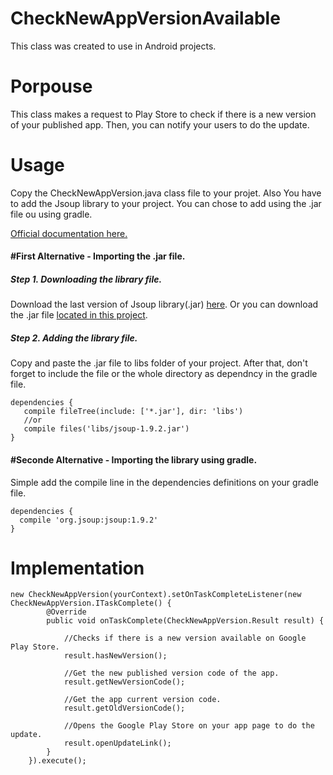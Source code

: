 # CheckNewAppVersionAvailable
This class was created to use in Android projects.

# Porpouse
This class makes a request to Play Store to check if there is a new version of your published app. Then, you can notify your users to do the update.

# Usage

Copy the CheckNewAppVersion.java class file to your projet.
Also You have to add the Jsoup library to your project. You can chose to add using the .jar file ou using gradle.

[Official documentation here.](https://jsoup.org/download)

#### #First Alternative -  Importing the .jar file.

##### Step 1. Downloading the library file.
  Download the last version of Jsoup library(.jar) [here](https://jsoup.org/download). Or you can download the .jar file [located in this project](https://github.com/jrvansuita/CheckNewAppVersionAvailable/blob/master/jsoup-1.9.2.jar).

##### Step 2. Adding the library file.
  Copy and paste the .jar file to libs folder of your project. After that, don't forget to include the file or the whole directory as dependncy in the gradle file.
 
    dependencies {
       compile fileTree(include: ['*.jar'], dir: 'libs')
       //or
       compile files('libs/jsoup-1.9.2.jar')
    }
 
#### #Seconde Alternative -  Importing the library using gradle.

Simple add the compile line in the dependencies definitions on your gradle file.

    dependencies {
      compile 'org.jsoup:jsoup:1.9.2'
    }


# Implementation

    new CheckNewAppVersion(yourContext).setOnTaskCompleteListener(new CheckNewAppVersion.ITaskComplete() {
            @Override
            public void onTaskComplete(CheckNewAppVersion.Result result) {
                
                //Checks if there is a new version available on Google Play Store.
                result.hasNewVersion();

                //Get the new published version code of the app.
                result.getNewVersionCode();
                
                //Get the app current version code.
                result.getOldVersionCode();
                
                //Opens the Google Play Store on your app page to do the update.
                result.openUpdateLink();
            }
        }).execute();
        

